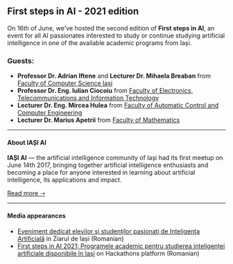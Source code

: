 ## First steps in AI - 2021 edition

On 16th of June, we've hosted the second edition of **First steps in AI**, an event for all AI passionates interested to study or continue studying artificial intelligence in one of the available academic programs from Iași.

### Guests:
* **Professor Dr. Adrian Iftene** and **Lecturer Dr. Mihaela Breaban** from [Faculty of Computer Science Iași](https://www.uaic.ro/en/studies/faculties/faculty-computer-science/)
* **Professor Dr. Eng. Iulian Ciocoiu** from [Faculty of Electronics, Telecommunications and Information Technology](https://etti.tuiasi.ro/)
* **Lecturer Dr. Eng. Mircea Hulea** from [Faculty of Automatic Control and Computer Engineering](http://www.ace.tuiasi.ro/index.php?lang=en)
* **Lecturer Dr. Marius Apetrii** from [Faculty of Mathematics](https://www.uaic.ro/en/studies/faculties/faculty-mathematics/)

___

#### About IAȘI AI
**IAȘI AI** — the artificial intelligence community of Iași had its first meetup on June 14th 2017, bringing together artificial intelligence enthusiasts and becoming a place for anyone interested in learning about artificial intelligence, its applications and impact.

[Read more ➝](https://iasi.ai)

___

#### Media appearances

* [Eveniment dedicat elevilor şi studenţilor pasionaţi de Inteligenţa Artificială](https://www.ziaruldeiasi.ro/stiri/eveniment-dedicat-elevilor-si-studentilor-pasionati-de-inteligenta-artificiala--288109.html) in Ziarul de Iași (Romanian)
* [First steps in AI 2021: Programele academic pentru studierea inteligenței artificiale disponibile în Iași](https://www.hackathons.ro/first-steps-in-ai-2021-programele-academice-pentru-studierea-inteligentei-artificiale-disponibile-in-iasi/) on Hackathons platform (Romanian)
